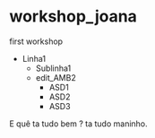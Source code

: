 # workshop_joana
first workshop
* Linha1   
  * Sublinha1
  * edit_AMB2
    * ASD1
    * ASD2
    * ASD3


E quê ta tudo bem ?
ta tudo maninho.
